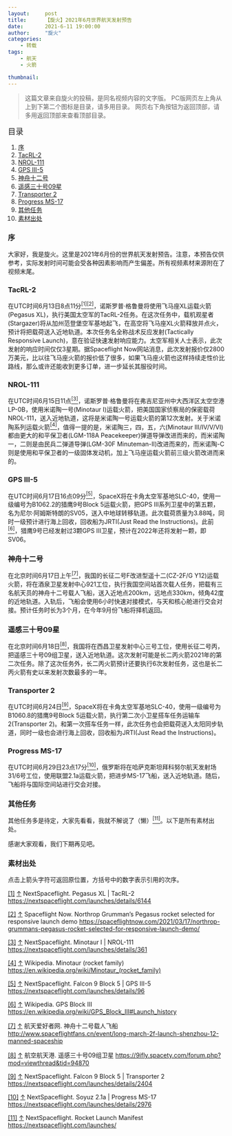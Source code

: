```yaml
---
layout:     post
title:      【旋火】2021年6月世界航天发射预告
date:       2021-6-11 19:00:00
author:     "旋火"
categories:
    - 转载
tags:
    - 航天
    - 火箭

thumbnail:
---
```

> 这篇文章来自旋火的投稿，是同名视频内容的文字版。
> PC版网页左上角从上到下第二个图标是目录，请多用目录。
> 网页右下角按钮为返回顶部，请多用返回顶部来查看顶部目录。

<escape><font size=4>目录</font></escape>

1. [序](#序)
2. [TacRL-2](#TacRL-2)
3. [NROL-111](#NROL-111)
4. [GPS III-5](#GPS-III-5)
5. [神舟十二号](#神舟十二号)
6. [遥感三十号09星](#遥感三十号09星)
7. [Transporter 2](#Transporter-2)
8. [Progress MS-17](#Progress-MS-17)
9. [其他任务](#其他任务)
10. [素材出处](#素材出处)

### 序

大家好，我是旋火。这里是2021年6月份的世界航天发射预告。注意，本预告仅供参考，实际发射时间可能会受各种因素影响而产生偏差。所有视频素材来源附在了视频末尾。

### TacRL-2

在UTC时间6月13日8点11分<escape><a name = "ref_1_s"><a href="#ref_1_d"><sup>[1]</sup></a><a name = "ref_2_s"><a href="#ref_2_d"><sup>[2]</sup></a></escape>，诺斯罗普·格鲁曼将使用飞马座XL运载火箭(Pegasus XL)，执行美国太空军的TacRL-2任务。在这次任务中，载机观星者(Stargazer)将从加州范登堡空军基地起飞，在高空将飞马座XL火箭释放并点火，预计将把载荷送入近地轨道。本次任务名全称战术反应发射(Tactically Responsive Launch)，意在验证快速发射响应能力。太空军相关人士表示，此次发射的响应时间仅仅3星期。据Spaceflight Now网站消息，此次发射报价仅2800万美元，比以往飞马座火箭的报价低了很多，如果飞马座火箭也这样持续走性价比路线，那么或许还能收到更多订单，进一步延长其服役时间。

### NROL-111

在UTC时间6月15日11点<escape><a name = "ref_3_s"><a href="#ref_3_d"><sup>[3]</sup></a></escape>，诺斯罗普·格鲁曼将在弗吉尼亚州中大西洋区太空空港LP-0B，使用米诺陶一号(Minotaur I)运载火箭，把美国国家侦察局的保密载荷NROL-111，送入近地轨道，这将是米诺陶一号运载火箭的第12次发射。关于米诺陶系列运载火箭<escape><a name = "ref_4_s"><a href="#ref_4_d"><sup>[4]</sup></a></escape>，值得一提的是，米诺陶三，四，五，六(Minotaur III/IV/V/VI)都由更大的和平保卫者(LGM-118A Peacekeeper)弹道导弹改进而来的，而米诺陶一，二则是由民兵二弹道导弹(LGM-30F Minuteman-II)改进而来的，而米诺陶-C则是使用和平保卫者的一级固体发动机，加上飞马座运载火箭前三级火箭改进而来的。

### GPS III-5

在UTC时间6月17日16点09分<escape><a name = "ref_5_s"><a href="#ref_5_d"><sup>[5]</sup></a></escape>，SpaceX将在卡角太空军基地SLC-40，使用一级编号为B1062.2的猎鹰9号Block 5运载火箭，把GPS III系列卫星中的第五颗，名为尼尔·阿姆斯特朗的SV05，送入中地球转移轨道。此次载荷质量为3.88吨，同时一级预计进行海上回收，回收船为JRTI(Just Read the Instructions)。此前<escape><a name = "ref_6_s"><a href="#ref_6_d"><sup>[6]</sup></a></escape>，猎鹰9号已经发射过3颗GPS III卫星，预计在2022年还将发射一颗，即SV06。

### 神舟十二号

在北京时间6月17日上午<escape><a name = "ref_7_s"><a href="#ref_7_d"><sup>[7]</sup></a></escape>，我国的长征二号F改进型遥十二(CZ-2F/G Y12)运载火箭，将在酒泉卫星发射中心921工位，执行我国空间站首次载人任务，把载有三名航天员的神舟十二号载人飞船，送入近地点200km，远地点330km，倾角42度的近地轨道。入轨后，飞船会使用6小时快速对接模式，与天和核心舱进行交会对接。预计任务时长为3个月，在今年9月份飞船将择机返回。

### 遥感三十号09星

在北京时间6月18日<escape><a name = "ref_8_s"><a href="#ref_8_d"><sup>[8]</sup></a></escape>，我国将在西昌卫星发射中心三号工位，使用长征二号丙，把遥感三十号09组卫星，送入近地轨道。这次发射可能是长二丙火箭2021年的第二次任务。除了这次任务外，长二丙火箭预计还要执行6次发射任务，这也是长二丙火箭有史以来发射次数最多的一年。

### Transporter 2

在UTC时间6月24日<escape><a name = "ref_9_s"><a href="#ref_9_d"><sup>[9]</sup></a></escape>，SpaceX将在卡角太空军基地SLC-40，使用一级编号为B1060.8的猎鹰9号Block 5运载火箭，执行第二次小卫星搭车任务运输车2(Transporter 2)。和第一次搭车任务一样，此次任务也会把载荷送入太阳同步轨道，同时一级也会进行海上回收，回收船为JRTI(Just Read the Instructions)。

### Progress MS-17

在UTC时间6月29日23点17分<escape><a name = "ref_10_s"><a href="#ref_10_d"><sup>[10]</sup></a></escape>，俄罗斯将在哈萨克斯坦拜科努尔航天发射场31/6号工位，使用联盟2.1a运载火箭，把进步MS-17飞船，送入近地轨道。随后，飞船将与国际空间站进行交会对接。

### 其他任务

其他任务多是待定，大家先看看，我就不解说了（懒）<escape><a name = "ref_11_s"><a href="#ref_11_d"><sup>[11]</sup></a></escape>。以下是所有素材出处。

感谢大家观看，我们下期再见吧。

### 素材出处

点击上箭头字符可返回原位置，方括号中的数字表示引用的次序。

<escape><a name = "ref_1_d"><a href = "#ref_1_d">[1]</a></a></escape> <escape><a href = "#ref_1_s">↑</a></escape> NextSpaceflight. Pegasus XL | TacRL-2
https://nextspaceflight.com/launches/details/6144

<escape><a name = "ref_2_d"><a href = "#ref_2_d">[2]</a></a></escape> <escape><a href = "#ref_2_s">↑</a></escape> Spaceflight Now. Northrop Grumman’s Pegasus rocket selected for responsive launch demo
https://spaceflightnow.com/2021/03/17/northrop-grummans-pegasus-rocket-selected-for-responsive-launch-demo/

<escape><a name = "ref_3_d"><a href = "#ref_3_d">[3]</a></a></escape> <escape><a href = "#ref_3_s">↑</a></escape> NextSpaceflight. Minotaur I | NROL-111
https://nextspaceflight.com/launches/details/361

<escape><a name = "ref_4_d"><a href = "#ref_4_d">[4]</a></a></escape> <escape><a href = "#ref_4_s">↑</a></escape> Wikipedia. Minotaur (rocket family)
https://en.wikipedia.org/wiki/Minotaur_(rocket_family)

<escape><a name = "ref_5_d"><a href = "#ref_5_d">[5]</a></a></escape> <escape><a href = "#ref_5_s">↑</a></escape> NextSpaceflight. Falcon 9 Block 5 | GPS III-5
https://nextspaceflight.com/launches/details/96

<escape><a name = "ref_6_d"><a href = "#ref_6_d">[6]</a></a></escape> <escape><a href = "#ref_6_s">↑</a></escape> Wikipedia. GPS Block III
https://en.wikipedia.org/wiki/GPS_Block_III#Launch_history

<escape><a name = "ref_7_d"><a href = "#ref_7_d">[7]</a></a></escape> <escape><a href = "#ref_7_s">↑</a></escape> 航天爱好者网. 神舟十二号载人飞船
http://www.spaceflightfans.cn/event/long-march-2f-launch-shenzhou-12-manned-spaceship

<escape><a name = "ref_8_d"><a href = "#ref_8_d">[8]</a></a></escape> <escape><a href = "#ref_8_s">↑</a></escape> 航空航天港. 遥感三十号09组卫星
https://9ifly.spacety.com/forum.php?mod=viewthread&tid=94870

<escape><a name = "ref_9_d"><a href = "#ref_9_d">[9]</a></a></escape> <escape><a href = "#ref_9_s">↑</a></escape> NextSpaceflight. Falcon 9 Block 5 | Transporter 2
https://nextspaceflight.com/launches/details/2404

<escape><a name = "ref_10_d"><a href = "#ref_10_d">[10]</a></a></escape> <escape><a href = "#ref_10_s">↑</a></escape> NextSpaceflight. Soyuz 2.1a | Progress MS-17
https://nextspaceflight.com/launches/details/2976

<escape><a name = "ref_11_d"><a href = "#ref_11_d">[11]</a></a></escape> <escape><a href = "#ref_11_s">↑</a></escape> NextSpaceflight. Rocket Launch Manifest
https://nextspaceflight.com/launches/

